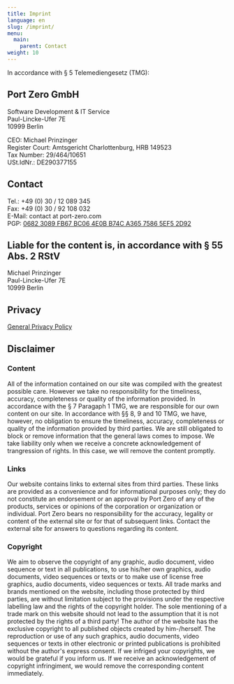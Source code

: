 ```yaml
---
title: Imprint
language: en
slug: /imprint/
menu:
  main:
    parent: Contact
weight: 10
---
```


In accordance with § 5 Telemediengesetz (TMG):

## Port Zero GmbH

Software Development & IT Service\
Paul-Lincke-Ufer 7E\
10999 Berlin

CEO: Michael Prinzinger\
Register Court: Amtsgericht Charlottenburg, HRB 149523\
Tax Number: 29/464/10651\
USt.IdNr.: DE290377155

## Contact

Tel.: +49 (0) 30 / 12 089 345\
Fax: +49 (0) 30 / 92 108 032\
E-Mail: contact at port-zero.com\
PGP: [0682 3089 FB67 BC06 4E0B B74C A365 7586 5EF5 2D92](/pubkey.asc)

## Liable for the content is, in accordance with § 55 Abs. 2 RStV

Michael Prinzinger\
Paul-Lincke-Ufer 7E\
10999 Berlin

## Privacy

[General Privacy Policy](/privacypolicy/)

## Disclaimer

### Content

All of the information contained on our site was compiled with the greatest possible care.
However we take no responsibility for the timeliness, accuracy, completeness or quality of the information provided.
In accordance with the § 7 Paragaph 1 TMG, we are responsible for our own content on our site.
In accordance with §§ 8, 9 and 10 TMG, we have, however, no obligation to ensure the timeliness, accuracy, completeness or quality of the information provided by third parties.
We are still obligated to block or remove information that the general laws comes to impose.
We take liability only when we receive a concrete acknowledgement of trangression of rights.
In this case, we will remove the content promptly.

### Links

Our website contains links to external sites from third parties.
These links are provided as a convenience and for informational purposes only; they do not constitute an endorsement or an approval by Port Zero of any of the products, services or opinions of the corporation or organization or individual.
Port Zero bears no responsibility for the accuracy, legality or content of the external site or for that of subsequent links.
Contact the external site for answers to questions regarding its content.

### Copyright

We aim to observe the copyright of any graphic, audio document, video sequence or text in all publications, to use his/her own graphics, audio documents, video sequences or texts or to make use of license free graphics, audio documents, video sequences or texts.
All trade marks and brands mentioned on the website, including those protected by third parties, are without limitation subject to the provisions under the respective labelling law and the rights of the copyright holder.
The sole mentioning of a trade mark on this website should not lead to the assumption that it is not protected by the rights of a third party!
The author of the website has the exclusive copyright to all published objects created by him-/herself.
The reproduction or use of any such graphics, audio documents, video sequences or texts in other electronic or printed publications is prohibited without the author's express consent.
If we infriged your copyrights, we would be grateful if you inform us.
If we receive an acknowledgement of copyright infringiment, we would remove the corresponding content immediately.
